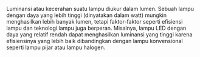 Luminansi atau kecerahan suatu lampu diukur dalam lumen. Sebuah lampu dengan daya yang lebih tinggi (dinyatakan dalam watt) mungkin menghasilkan lebih banyak lumen, tetapi faktor-faktor seperti efisiensi lampu dan teknologi lampu juga berperan. Misalnya, lampu LED dengan daya yang relatif rendah dapat menghasilkan luminansi yang tinggi karena efisiensinya yang lebih baik dibandingkan dengan lampu konvensional seperti lampu pijar atau lampu halogen.